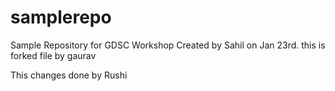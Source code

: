 # samplerepo
Sample Repository for GDSC Workshop
Created by Sahil on Jan 23rd.
this is forked file by gaurav

This changes done by Rushi 
